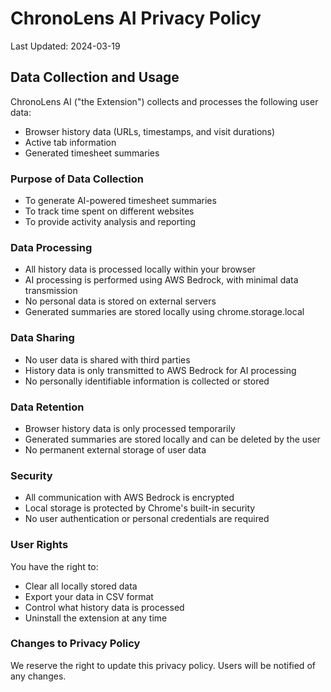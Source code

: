 # ChronoLens AI Privacy Policy

Last Updated: 2024-03-19

## Data Collection and Usage
ChronoLens AI ("the Extension") collects and processes the following user data:
- Browser history data (URLs, timestamps, and visit durations)
- Active tab information
- Generated timesheet summaries

### Purpose of Data Collection
- To generate AI-powered timesheet summaries
- To track time spent on different websites
- To provide activity analysis and reporting

### Data Processing
- All history data is processed locally within your browser
- AI processing is performed using AWS Bedrock, with minimal data transmission
- No personal data is stored on external servers
- Generated summaries are stored locally using chrome.storage.local

### Data Sharing
- No user data is shared with third parties
- History data is only transmitted to AWS Bedrock for AI processing
- No personally identifiable information is collected or stored

### Data Retention
- Browser history data is only processed temporarily
- Generated summaries are stored locally and can be deleted by the user
- No permanent external storage of user data

### Security
- All communication with AWS Bedrock is encrypted
- Local storage is protected by Chrome's built-in security
- No user authentication or personal credentials are required

### User Rights
You have the right to:
- Clear all locally stored data
- Export your data in CSV format
- Control what history data is processed
- Uninstall the extension at any time

### Changes to Privacy Policy
We reserve the right to update this privacy policy. Users will be notified of any changes.

<!-- ### Contact
For privacy concerns, contact: support@chronolens.ai -->
